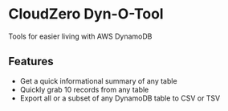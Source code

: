 # CloudZero Dyn-O-Tool

Tools for easier living with AWS DynamoDB


Features
--------

* Get a quick informational summary of any table
* Quickly grab 10 records from any table
* Export all or a subset of any DynamoDB table to CSV or TSV
